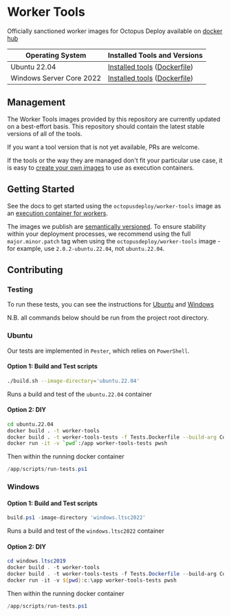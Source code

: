 # Worker Tools

Officially sanctioned worker images for Octopus Deploy available on [docker hub](https://hub.docker.com/r/octopusdeploy/worker-tools)

| Operating System         | Installed Tools and Versions                                                                                                                         |
|--------------------------|------------------------------------------------------------------------------------------------------------------------------------------------------|
| Ubuntu 22.04              | [Installed tools](./ubuntu.22.04/README.md) ([Dockerfile](https://github.com/OctopusDeploy/WorkerTools/blob/master/ubuntu.22.04/Dockerfile))         |
| Windows Server Core 2022 | [Installed tools](./windows.ltsc2022/README.md) ([Dockerfile](https://github.com/OctopusDeploy/WorkerTools/blob/master/windows.ltsc2022/Dockerfile)) |

## Management

The Worker Tools images provided by this repository are currently updated on a best-effort basis. This repository should contain the latest stable versions of all of the tools.

If you want a tool version that is not yet available, PRs are welcome. 

If the tools or the way they are managed don't fit your particular use case, it is easy to [create your own images](https://octopus.com/docs/projects/steps/execution-containers-for-workers#which-image) to use as execution containers.

## Getting Started

See the docs to get started using the `octopusdeploy/worker-tools` image as an [execution container for workers](https://octopus.com/docs/deployment-process/execution-containers-for-workers).

The images we publish are [semantically versioned](https://semver.org/). To ensure stability within your deployment processes, we recommend using the full `major.minor.patch` tag when using the `octopusdeploy/worker-tools` image - for example, use `2.0.2-ubuntu.22.04`, not `ubuntu.22.04`.

## Contributing

### Testing

To run these tests, you can see the instructions for [Ubuntu](#Ubuntu) and [Windows](#Windows)

N.B. all commands below should be run from the project root directory.

### Ubuntu

Our tests are implemented in `Pester`, which relies on `PowerShell`.

#### Option 1: Build and Test scripts

```bash
./build.sh --image-directory='ubuntu.22.04'
```

Runs a build and test of the `ubuntu.22.04` container

#### Option 2: DIY

```bash
cd ubuntu.22.04
docker build . -t worker-tools
docker build . -t worker-tools-tests -f Tests.Dockerfile --build-arg ContainerUnderTest=worker-tools
docker run -it -v `pwd`:/app worker-tools-tests pwsh
```

Then within the running docker container

```powershell
/app/scripts/run-tests.ps1
```

### Windows

#### Option 1: Build and Test scripts

```powershell
build.ps1 -image-directory 'windows.ltsc2022'
```

Runs a build and test of the `windows.ltsc2022` container

#### Option 2: DIY

```powershell
cd windows.ltsc2019
docker build . -t worker-tools
docker build . -t worker-tools-tests -f Tests.Dockerfile --build-arg ContainerUnderTest=worker-tools
docker run -it -v ${pwd}:c:\app worker-tools-tests pwsh
```

Then within the running docker container

```powershell
/app/scripts/run-tests.ps1
```
